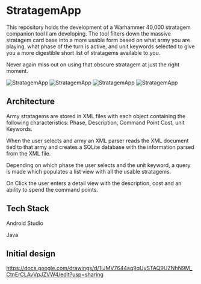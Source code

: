 # StratagemApp

This repository holds the development of a Warhammer 40,000 stratagem companion tool I am developing. The tool filters down the massive stratagem card base into a more
usable form based on what army you are playing, what phase of the turn is active, and unit keywords selected to give you a more digestible short list of stratagems available to you.

Never again miss out on using that obscure stratagem at just the right moment.

![StratagemApp](https://github.com/Adam-Erdman/StratagemApp/blob/master/stratagemapp1.PNG)
![StratagemApp](https://github.com/Adam-Erdman/StratagemApp/blob/master/stratagemapp2.PNG)
![StratagemApp](https://github.com/Adam-Erdman/StratagemApp/blob/master/stratagemapp3.PNG)
![StratagemApp](https://github.com/Adam-Erdman/StratagemApp/blob/master/stratagemapp4.PNG)


## Architecture 
Army stratagems are stored in XML files with each object containing the following characteristics: Phase, Description, Command Point Cost, unit Keywords.

When the user selects and army an XML parser reads the XML document tied to that army and creates a SQLite database with the information parsed from the XML file.

Depending on which phase the user selects and the unit keyword, a query is made which populates a list view with all the usable stratagems.

On Click the user enters a detail view with the description, cost and an ability to spend the command points.

## Tech Stack
Android Studio

Java

## Initial design
https://docs.google.com/drawings/d/1IJMV7644aq9qUySTAQ9UZNhN9M_CtnErCLAvVpJZVW4/edit?usp=sharing
